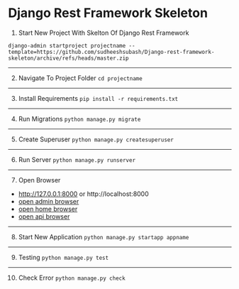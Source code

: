 # Django Rest Framework Skeleton

1) Start New Project With Skelton Of Django Rest Framework

`django-admin startproject projectname --template=https://github.com/sudheeshsubash/Django-rest-framework-skeleton/archive/refs/heads/master.zip`

-----

2) Navigate To Project Folder
`cd projectname`

-----

3) Install Requirements
`pip install -r requirements.txt`

-----

4) Run Migrations
`python manage.py migrate`

-----

5) Create Superuser
`python manage.py createsuperuser`

-----

6) Run Server
`python manage.py runserver`

-----

7) Open Browser

 - http://127.0.0.1:8000  or  http://localhost:8000
 - [open admin browser](http://127.0.0.1:8000/admin)
 - [open home browser](http://127.0.0.1:8000)
 - [open api browser](http://127.0.0.1:8000/api)

-----

8) Start New Application
`python manage.py startapp appname`

-----

9) Testing
`python manage.py test` 

-----

10) Check Error
`python manage.py check`

